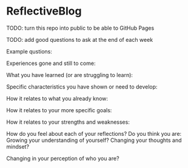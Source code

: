 # ReflectiveBlog

TODO: turn this repo into public to be able to GitHub Pages

TODO: add good questions to ask at the end of each week

Example qustions:

Experiences gone and still to come:

What you have learned (or are struggling to learn):

Specific characteristics you have shown or need to develop:

How it relates to what you already know:

How it relates to your more specific goals:

How it relates to your strengths and weaknesses:

How do you feel about each of your reflections? Do you think you are: Growing your understanding of yourself? Changing your thoughts and mindset? 

Changing in your perception of who you are?



